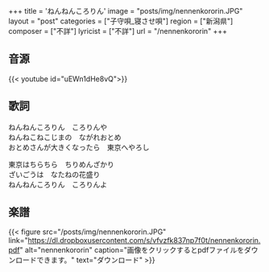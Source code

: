 +++
title = 'ねんねんころりん'
image = "posts/img/nennenkororin.JPG"
layout = "post"
categories = ["子守唄_寝させ唄"]
region = ["新潟県"]
composer = ["不詳"]
lyricist = ["不詳"]
url = "/nennenkororin"
+++

## 音源
{{< youtube id="uEWn1dHe8vQ">}}

## 歌詞
ねんねんころりん　ころりんや  
ねんねこねこじまの　ながれおとめ  
おとめさんが大きくなったら　東京へやろし  

東京はちらちら　ちりめんざかり  
ざいごうは　なたねの花盛り  
ねんねんころりん　ころりんよ  

## 楽譜
{{< figure src="/posts/img/nennenkororin.JPG" link="https://dl.dropboxusercontent.com/s/vfvzfk837np7f0t/nennenkororin.pdf" alt="nennenkororin" caption="画像をクリックするとpdfファイルをダウンロードできます。" text="ダウンロード" >}}